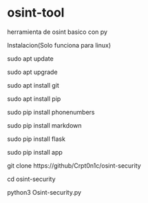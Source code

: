 # osint-tool
herramienta de osint basico con py








Instalacion(Solo funciona para linux)

sudo apt update

sudo apt upgrade

sudo apt install git

sudo apt install pip

sudo pip install phonenumbers

sudo pip install markdown

sudo pip install flask

sudo pip install app

git clone https://github/Crpt0n1c/osint-security

cd osint-security

python3 Osint-security.py
